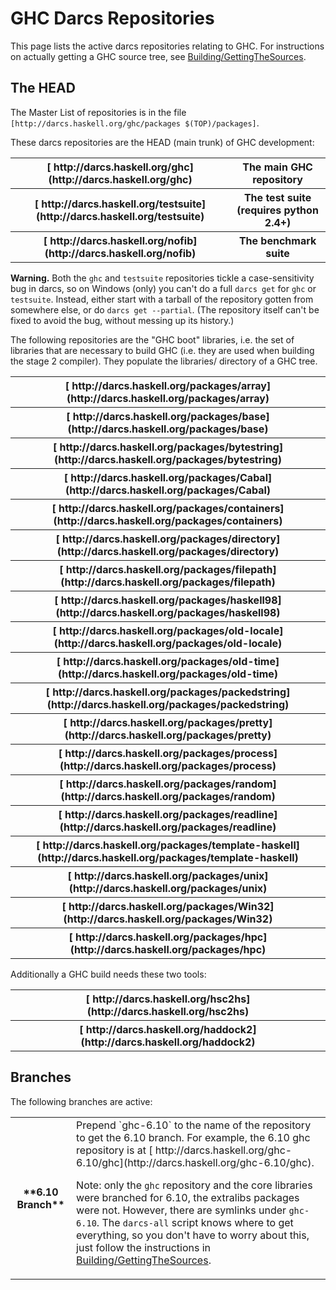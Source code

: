 # GHC Darcs Repositories


This page lists the active darcs repositories relating to GHC.  For instructions on actually getting a GHC source tree, see [Building/GettingTheSources](building/getting-the-sources).

## The HEAD


The Master List of repositories is in the file `[http://darcs.haskell.org/ghc/packages $(TOP)/packages]`.


These darcs repositories are the HEAD (main trunk) of GHC development:

<table><tr><th>[ http://darcs.haskell.org/ghc](http://darcs.haskell.org/ghc)</th>
<th>The main GHC repository
</th></tr>
<tr><th>[ http://darcs.haskell.org/testsuite](http://darcs.haskell.org/testsuite)</th>
<th>The test suite (requires python 2.4+) 
</th></tr>
<tr><th>[ http://darcs.haskell.org/nofib](http://darcs.haskell.org/nofib)</th>
<th>The benchmark suite
</th></tr></table>

**Warning.**  Both the `ghc` and `testsuite` repositories tickle a case-sensitivity bug in darcs, so on Windows (only) you can't do a full `darcs get` for `ghc` or `testsuite`.  Instead, either start with a tarball of the repository gotten from somewhere else, or do `darcs get --partial`.  (The repository itself can't be fixed to avoid the bug, without messing up its history.)


The following repositories are the "GHC boot" libraries, i.e. the set of libraries that are necessary to build GHC (i.e. they are used when building the stage 2 compiler). They populate the libraries/ directory of a GHC tree.

<table><tr><th>[ http://darcs.haskell.org/packages/array](http://darcs.haskell.org/packages/array)</th></tr>
<tr><th>[ http://darcs.haskell.org/packages/base](http://darcs.haskell.org/packages/base)</th></tr>
<tr><th>[ http://darcs.haskell.org/packages/bytestring](http://darcs.haskell.org/packages/bytestring)</th></tr>
<tr><th>[ http://darcs.haskell.org/packages/Cabal](http://darcs.haskell.org/packages/Cabal)</th></tr>
<tr><th>[ http://darcs.haskell.org/packages/containers](http://darcs.haskell.org/packages/containers)</th></tr>
<tr><th>[ http://darcs.haskell.org/packages/directory](http://darcs.haskell.org/packages/directory)</th></tr>
<tr><th>[ http://darcs.haskell.org/packages/filepath](http://darcs.haskell.org/packages/filepath)</th></tr>
<tr><th>[ http://darcs.haskell.org/packages/haskell98](http://darcs.haskell.org/packages/haskell98)</th></tr>
<tr><th>[ http://darcs.haskell.org/packages/old-locale](http://darcs.haskell.org/packages/old-locale)</th></tr>
<tr><th>[ http://darcs.haskell.org/packages/old-time](http://darcs.haskell.org/packages/old-time)</th></tr>
<tr><th>[ http://darcs.haskell.org/packages/packedstring](http://darcs.haskell.org/packages/packedstring)</th></tr>
<tr><th>[ http://darcs.haskell.org/packages/pretty](http://darcs.haskell.org/packages/pretty)</th></tr>
<tr><th>[ http://darcs.haskell.org/packages/process](http://darcs.haskell.org/packages/process)</th></tr>
<tr><th>[ http://darcs.haskell.org/packages/random](http://darcs.haskell.org/packages/random)</th></tr>
<tr><th>[ http://darcs.haskell.org/packages/readline](http://darcs.haskell.org/packages/readline)</th></tr>
<tr><th>[ http://darcs.haskell.org/packages/template-haskell](http://darcs.haskell.org/packages/template-haskell)</th></tr>
<tr><th>[ http://darcs.haskell.org/packages/unix](http://darcs.haskell.org/packages/unix)</th></tr>
<tr><th>[ http://darcs.haskell.org/packages/Win32](http://darcs.haskell.org/packages/Win32)</th></tr>
<tr><th>[ http://darcs.haskell.org/packages/hpc](http://darcs.haskell.org/packages/hpc)</th></tr></table>


Additionally a GHC build needs these two tools:

<table><tr><th>[ http://darcs.haskell.org/hsc2hs](http://darcs.haskell.org/hsc2hs)</th></tr>
<tr><th>[ http://darcs.haskell.org/haddock2](http://darcs.haskell.org/haddock2)</th></tr></table>

## Branches


The following branches are active:

<table><tr><th>**6.10 Branch**</th>
<td>
Prepend `ghc-6.10` to the name of the repository to get the 6.10 branch.  For example,
the 6.10 ghc repository is at [ http://darcs.haskell.org/ghc-6.10/ghc](http://darcs.haskell.org/ghc-6.10/ghc). 

Note: only the `ghc` repository and the core libraries were branched for 6.10, the
extralibs packages were not. However, there are symlinks under `ghc-6.10`.
The `darcs-all` script knows
where to get everything, so you don't have to worry about this, just follow the
instructions in [Building/GettingTheSources](building/getting-the-sources).
</td></tr></table>